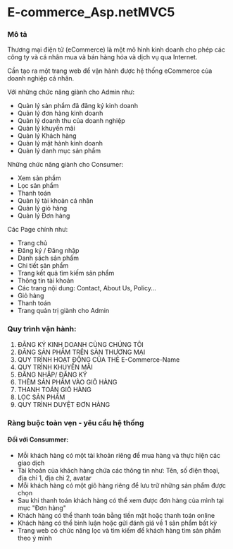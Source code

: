 # E-commerce_Asp.netMVC5 

### Mô tả

Thương mại điện tử (eCommerce) là một mô hình kinh doanh cho phép các công ty và cá nhân mua và bán hàng hóa và dịch vụ qua Internet.

Cần tạo ra một trang web để vận hành được hệ thống eCommerce của doanh nghiệp cá nhân.

Với những chức năng giành cho Admin như:

* Quản lý sản phẩm đã đăng ký kinh doanh
* Quản lý đơn hàng kinh doanh
* Quản lý doanh thu của doanh nghiệp
* Quản lý khuyến mãi
* Quản lý Khách hàng
* Quản lý mặt hành kinh doanh
* Quản lý danh mục sản phẩm

Những chức năng giành cho Consumer:

* Xem sản phẩm
* Lọc sản phẩm
* Thanh toán
* Quản lý tài khoản cá nhân
* Quản lý giỏ hàng
* Quản lý Đơn hàng

Các Page chính như:

* Trang chủ
* Đăng ký / Đăng nhập
* Danh sách sản phẩm
* Chi tiết sản phẩm
* Trang kết quả tìm kiếm sản phẩm
* Thông tin tài khoản
* Các trang nội dung: Contact, About Us, Policy…
* Giỏ hàng
* Thanh toán
* Trang quản trị giành cho Admin

### Quy trình vận hành:

1. ĐĂNG KÝ KINH DOANH CÙNG CHÚNG TÔI
2. ĐĂNG SẢN PHẨM TRÊN SÀN THƯƠNG MẠI
3. QUY TRÌNH HOẠT ĐỘNG CỦA THẺ E-Commerce-Name
4. QUY TRÌNH KHUYẾN MÃI
5. ĐĂNG NHẬP/ ĐĂNG KÝ
6. THÊM SẢN PHẨM VÀO GIÕ HÀNG
7. THANH TOÁN GIÕ HÀNG
8. LỌC SẢN PHẨM
9. QUY TRÌNH DUYỆT ĐƠN HÀNG

### Ràng buộc toàn vẹn - yêu cầu hệ thống

#### Đối với Consummer:

- Mỗi khách hàng có một tài khoản riêng để mua hàng và thực hiện các giao dịch
- Tài khoản của khách hàng chứa các thông tin như: Tên, số điện thoại, địa chỉ 1, địa chỉ 2, avatar
- Mỗi khách hàng có một giõ hàng riêng để lưu trữ những sản phẩm được chọn
- Sau khi thanh toán khách hàng có thể xem được đơn hàng của mình tại mục "Đơn hàng"
- Khách hàng có thể thanh toán bằng tiền mặt hoặc thanh toán online
- Khách hàng có thể bình luận hoặc gửi đánh giá về 1 sản phẩm bất kỳ
- Trang web có chức năng lọc và tìm kiếm để khách hàng tìm sản phẩm theo ý mình
